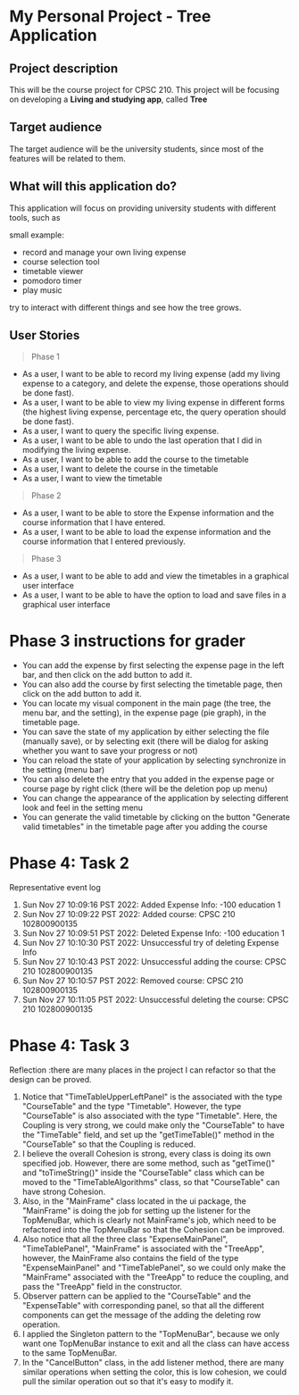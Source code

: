 # My Personal Project - Tree Application

## Project description

This will be the course project for CPSC 210. This project will be focusing on developing a **Living and studying app**, called **Tree**

## Target audience

The target audience will be the university students, since most of the features will be related to them.

## What will this application do? 

This application will focus on providing university students with different tools, such as

small example:
- record and manage your own living expense
- course selection tool
- timetable viewer
- pomodoro timer
- play music

try to interact with different things and see how the tree grows. 

## User Stories

> Phase 1
- As a user, I want to be able to record my living expense (add my living expense to a category, and delete the expense, those operations should be done fast).
- As a user, I want to be able to view my living expense in different forms (the highest living expense, percentage etc, the query operation should be done fast).
- As a user, I want to query the specific living expense. 
- As a user, I want to be able to undo the last operation that I did in modifying the living expense.
- As a user, I want to be able to add the course to the timetable
- As a user, I want to delete the course in the timetable
- As a user, I want to view the timetable

> Phase 2
- As a user, I want to be able to store the Expense information and the course information that I have entered. 
- As a user, I want to be able to load the expense information and the course information that I entered previously.

> Phase 3 
- As a user, I want to be able to add and view the timetables in a graphical user interface 
- As a user, I want to be able to have the option to load and save files in a graphical user interface

# Phase 3 instructions for grader
- You can add the expense by first selecting the expense page in the left bar, and then click on the add button to add it.
- You can also add the course by first selecting the timetable page, then click on the add button to add it.
- You can locate my visual component in the main page (the tree, the menu bar, and the setting), in the expense page (pie graph), in the timetable page.
- You can save the state of my application by either selecting the file (manually save), or by selecting exit (there will be dialog for asking whether you want to save your progress or not)
- You can reload the state of your application by selecting synchronize in the setting (menu bar)
- You can also delete the entry that you added in the expense page or course page by right click (there will be the deletion pop up menu)
- You can change the appearance of the application by selecting different look and feel in the setting menu
- You can generate the valid timetable by clicking on the button "Generate valid timetables" in the timetable page after you adding the course

# Phase 4: Task 2

Representative event log
1. Sun Nov 27 10:09:16 PST 2022: Added Expense Info: -100 education 1
2. Sun Nov 27 10:09:22 PST 2022: Added course: CPSC 210 102800900135
3. Sun Nov 27 10:09:51 PST 2022: Deleted Expense Info: -100 education 1
4. Sun Nov 27 10:10:30 PST 2022: Unsuccessful try of deleting Expense Info
5. Sun Nov 27 10:10:43 PST 2022: Unsuccessful adding the course: CPSC 210 102800900135
6. Sun Nov 27 10:10:57 PST 2022: Removed course: CPSC 210 102800900135
7. Sun Nov 27 10:11:05 PST 2022: Unsuccessful deleting the course: CPSC 210 102800900135

# Phase 4: Task 3

Reflection :there are many places in the project I can refactor so that the design can be proved. 

1. Notice that "TimeTableUpperLeftPanel" is the associated with the type "CourseTable" and the type "Timetable". However,
the type "CourseTable" is also associated with the type "Timetable". Here, the Coupling is very strong, we could make only
the "CourseTable" to have the "TimeTable" field, and set up the "getTimeTable()" method in the "CourseTable" so that the Coupling is reduced.
2. I believe the overall Cohesion is strong, every class is doing its own specified job. However, there are some method, such as "getTime()" and 
"toTimeString()" inside the "CourseTable" class which can be moved to the "TimeTableAlgorithms" class, so that "CourseTable" can have strong Cohesion.
3. Also, in the "MainFrame" class located in the ui package, the "MainFrame" is doing the job for setting up the listener for the TopMenuBar,
which is clearly not MainFrame's job, which need to be refactored into the TopMenuBar so that the Cohesion can be improved.
4. Also notice that all the three class "ExpenseMainPanel", "TimeTablePanel", "MainFrame" is associated with the "TreeApp", however, the MainFrame also contains the 
field of the type "ExpenseMainPanel" and "TimeTablePanel", so we could only make the "MainFrame" associated with the "TreeApp" to reduce the coupling, and pass the "TreeApp" field in the constructor.
5. Observer pattern can be applied to the "CourseTable" and the "ExpenseTable" with corresponding panel, so that all the different components can get the 
message of the adding the deleting row operation. 
6. I applied the Singleton pattern to the "TopMenuBar", because we only want one TopMenuBar instance to exit and all the class can have access to the same TopMenuBar.
7. In the "CancelButton" class, in the add listener method, there are many similar operations when setting the color, this is low cohesion, we could pull the similar operation out so that it's easy to modify it.